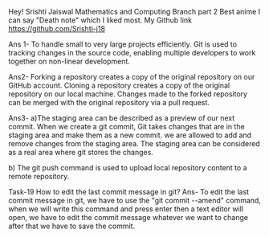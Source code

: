 Hey!
Srishti Jaiswal
Mathematics and Computing Branch part 2
Best anime I can say "Death note" which I liked most.
My Github link <link>https://github.com/Srishti-j18</link>

Ans 1- To handle small to very large projects efficiently. Git is used to tracking changes in the source code, enabling multiple developers to work together on non-linear development.

Ans2- Forking a repository creates a copy of the original repository on our GitHub account. Cloning a repository creates a copy of the original repository on our local machine. Changes made to the forked repository can be merged with the original repository via a pull request.

Ans3-
a)The staging area can be described as a preview of our next commit. When we create a git commit, Git takes changes that are in the staging area and make them as a new commit. we are allowed to add and remove changes from the staging area. The staging area can be considered as a real area where git stores the changes.

b) The git push command is used to upload local repository content to a remote repository.

Task-19
How to edit the last commit message in git?
Ans- To edit the last commit message in git, we have to use the "git commit --amend" command, when we will write this command and press enter then  a text editor will open, we have to edit the commit message whatever we want to change after that we have to save the commit.


